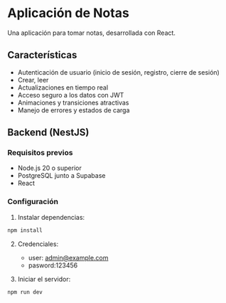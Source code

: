 # Aplicación de Notas

Una aplicación para tomar notas, desarrollada con React.

## Características

- Autenticación de usuario (inicio de sesión, registro, cierre de sesión)
- Crear, leer
- Actualizaciones en tiempo real
- Acceso seguro a los datos con JWT
- Animaciones y transiciones atractivas
- Manejo de errores y estados de carga

## Backend (NestJS)

### Requisitos previos

- Node.js 20 o superior
- PostgreSQL junto a Supabase
- React

### Configuración

1. Instalar dependencias:
```bash
npm install
```

2. Credenciales:
   - user: admin@example.com
   - pasword:123456

3. Iniciar el servidor:
```bash
npm run dev

